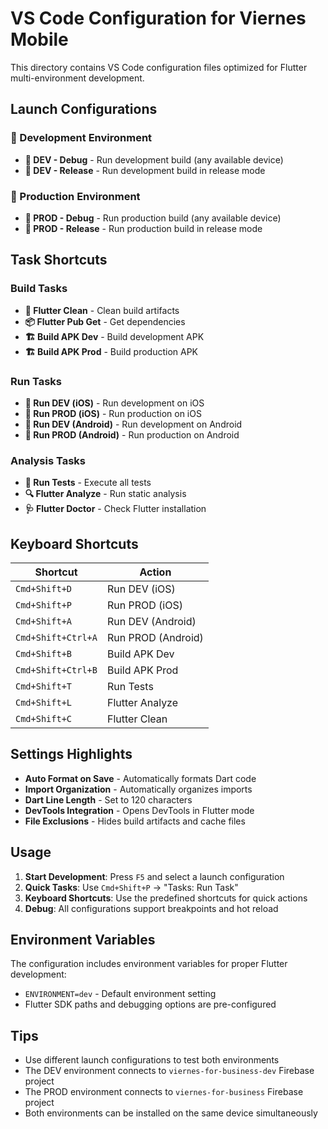 # VS Code Configuration for Viernes Mobile

This directory contains VS Code configuration files optimized for Flutter multi-environment development.

## Launch Configurations

### 🔧 Development Environment
- **🔧 DEV - Debug** - Run development build (any available device)
- **🔧 DEV - Release** - Run development build in release mode

### 🚀 Production Environment
- **🚀 PROD - Debug** - Run production build (any available device)
- **🚀 PROD - Release** - Run production build in release mode

## Task Shortcuts

### Build Tasks
- **🧹 Flutter Clean** - Clean build artifacts
- **📦 Flutter Pub Get** - Get dependencies
- **🏗️ Build APK Dev** - Build development APK
- **🏗️ Build APK Prod** - Build production APK

### Run Tasks
- **🔧 Run DEV (iOS)** - Run development on iOS
- **🚀 Run PROD (iOS)** - Run production on iOS
- **🔧 Run DEV (Android)** - Run development on Android
- **🚀 Run PROD (Android)** - Run production on Android

### Analysis Tasks
- **🧪 Run Tests** - Execute all tests
- **🔍 Flutter Analyze** - Run static analysis
- **🩺 Flutter Doctor** - Check Flutter installation

## Keyboard Shortcuts

| Shortcut | Action |
|----------|--------|
| `Cmd+Shift+D` | Run DEV (iOS) |
| `Cmd+Shift+P` | Run PROD (iOS) |
| `Cmd+Shift+A` | Run DEV (Android) |
| `Cmd+Shift+Ctrl+A` | Run PROD (Android) |
| `Cmd+Shift+B` | Build APK Dev |
| `Cmd+Shift+Ctrl+B` | Build APK Prod |
| `Cmd+Shift+T` | Run Tests |
| `Cmd+Shift+L` | Flutter Analyze |
| `Cmd+Shift+C` | Flutter Clean |

## Settings Highlights

- **Auto Format on Save** - Automatically formats Dart code
- **Import Organization** - Automatically organizes imports
- **Dart Line Length** - Set to 120 characters
- **DevTools Integration** - Opens DevTools in Flutter mode
- **File Exclusions** - Hides build artifacts and cache files

## Usage

1. **Start Development**: Press `F5` and select a launch configuration
2. **Quick Tasks**: Use `Cmd+Shift+P` → "Tasks: Run Task"
3. **Keyboard Shortcuts**: Use the predefined shortcuts for quick actions
4. **Debug**: All configurations support breakpoints and hot reload

## Environment Variables

The configuration includes environment variables for proper Flutter development:
- `ENVIRONMENT=dev` - Default environment setting
- Flutter SDK paths and debugging options are pre-configured

## Tips

- Use different launch configurations to test both environments
- The DEV environment connects to `viernes-for-business-dev` Firebase project
- The PROD environment connects to `viernes-for-business` Firebase project
- Both environments can be installed on the same device simultaneously